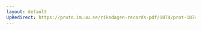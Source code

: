 ```yaml
---
layout: default
UpRedirect: https://pruto.im.uu.se/riksdagen-records-pdf/1874/prot-1874--fk--211.pdf
---
```

